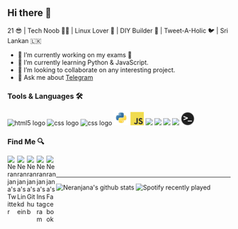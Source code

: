 ## Hi there 👋

21 😎 | Tech Noob 👨‍💻  | Linux Lover 🐧 | DIY Builder 🤖 | Tweet-A-Holic 🐦 | Sri Lankan 🇱🇰

- 🔭 I’m currently working on my exams 🤒 
- 🌱 I’m currently learning Python & JavaScript.
- 👯 I’m looking to collaborate on any interesting project.
- 💬 Ask me about [Telegram](https://telegram)
<!--
- 🤔 I’m looking for help with ...
- 📫 How to reach me: ...
- 😄 Pronouns: ...
- ⚡ Fun fact: ...
-->

### Tools & Languages 🛠

<in><img src="https://img.icons8.com/color/2x/html-5.png" alt="html5 logo" width="34"></in>
<in><img src="https://img.icons8.com/color/48/000000/css3.png" alt="css logo" width="34"></in>
<in><img src="https://img.icons8.com/color/48/000000/bootstrap.png" alt="css logo" width="34"></in>
<in><img height="34" src="https://raw.githubusercontent.com/github/explore/80688e429a7d4ef2fca1e82350fe8e3517d3494d/topics/python/python.png"></in>
<in><img height="30" src="https://raw.githubusercontent.com/github/explore/80688e429a7d4ef2fca1e82350fe8e3517d3494d/topics/javascript/javascript.png"></in>
<in><img height="30" src="https://img.icons8.com/fluent/48/000000/visual-studio-code-2019.png"></in>
<in><img height="30" src="https://img.icons8.com/color/48/000000/heroku.png"></in>
<in><img height="30" src="https://img.icons8.com/color/48/000000/google-cloud-platform.png"></in>
<in><img height="34" src="https://img.icons8.com/color/50/000000/git.png"></in>
<in><img height="30" src="https://raw.githubusercontent.com/github/explore/80688e429a7d4ef2fca1e82350fe8e3517d3494d/topics/terminal/terminal.png"></in>

### Find Me 🔍

  <a href="https://twitter.com/NandiyaLive">
  <img align="left" alt="Neranjana's Twitter" width="22px" src="https://cdn.jsdelivr.net/npm/simple-icons@v3/icons/twitter.svg" />
</a>
<a href="https://linkedin.com/in/NeranjanaPrasad">
  <img align="left" alt="Neranjana's Linkdein" width="22px" src="https://cdn.jsdelivr.net/npm/simple-icons@v3/icons/linkedin.svg" />
</a>
<a href="https://github.com/NandiyaLive">
  <img align="left" alt="Neranjana's Github" width="22px" src="https://cdn.jsdelivr.net/npm/simple-icons@v3/icons/github.svg" />
</a>
<a href="https://instagram.com/NandiyaLive">
  <img align="left" alt="Neranjana's Instagram" width="22px" src="https://cdn.jsdelivr.net/npm/simple-icons@v3/icons/instagram.svg" />
</a>
<a href="https://www.facebook.com/NandiyaLive">
  <img align="left" alt="Neranjana's Facebook" width="22px" src="https://cdn.jsdelivr.net/npm/simple-icons@v3/icons/facebook.svg" />
</a>
<br><br>

---

![Neranjana's github stats](https://github-readme-stats.vercel.app/api?username=nandiyalive&show_icons=true&theme=dark)
![Spotify recently played](https://spotify-recently-played-readme.vercel.app/api?user=ycv94tqdgut7q6q3ul038gcvj&width=300&count=5)
